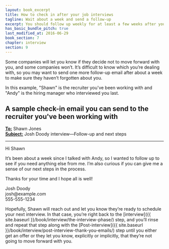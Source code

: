 ```yaml
---
layout: book_excerpt
title: How to check in after your job interviews
tagline: Wait about a week and send a follow-up 
excerpt: You should follow up weekly for at least a few weeks after your job interview to stay on the company's radar.
has_basic_bundle_pitch: true
last_modified_at: 2016-06-29
book_section: 7
chapter: interview
section: 9
---
```


Some companies will let you know if they decide not to move forward with you, and some companies won’t. It’s difficult to know which you’re dealing with, so you may want to send one more follow-up email after about a week to make sure they haven’t forgotten about you. 

In this example, "Shawn" is the recruiter you've been working with and "Andy" is the hiring manager who interviewed you last.

## A sample check-in email you can send to the recruiter you've been working with

<div class='sample-email'>
<p>
	<strong><u>To:</u></strong> Shawn Jones <shawn.jones@example.com><br>
	<strong><u>Subject:</u></strong> Josh Doody interview—Follow-up and next steps
</p>
<hr>
<p>Hi Shawn</p>
<p>It’s been about a week since I talked with Andy, so I wanted to follow up to see if you need anything else from me. I’m also curious if you can give me a sense of our next steps in the process.</p>
<p>Thanks for your time and I hope all is well!</p>

<p>Josh Doody<br>
josh@example.com<br>
555-555-1234</p>
</div>

Hopefully, Shawn will reach out and let you know they’re ready to schedule your next interview. In that case, you’re right back to the [interview]({{ site.baseurl }}/book/interview/the-interview-phase/) step, and you’ll rinse and repeat that step along with the [Post-interview]({{ site.baseurl }}/book/interview/post-interview-thank-you-emails/) step until you either get an offer or they let you know, explicitly or implicitly, that they’re not going to move forward with you.

<!-- >{% include book_ad_box.html offer="the sample check-in email template" blurb="Get this email template and several others when you buy <em>Fearless Salary Negotiation</em>." %} -->
